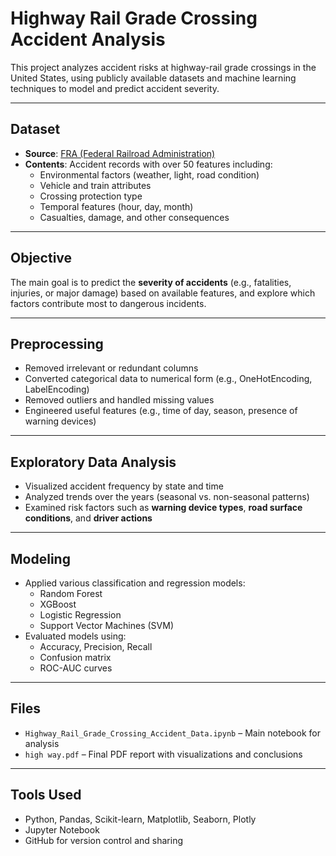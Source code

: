 # Highway Rail Grade Crossing Accident Analysis

This project analyzes accident risks at highway-rail grade crossings in the United States, using publicly available datasets and machine learning techniques to model and predict accident severity.

---

## Dataset

- **Source**: [FRA (Federal Railroad Administration)](https://railroads.dot.gov/)
- **Contents**: Accident records with over 50 features including:
  - Environmental factors (weather, light, road condition)
  - Vehicle and train attributes
  - Crossing protection type
  - Temporal features (hour, day, month)
  - Casualties, damage, and other consequences

---

## Objective

The main goal is to predict the **severity of accidents** (e.g., fatalities, injuries, or major damage) based on available features, and explore which factors contribute most to dangerous incidents.

---

## Preprocessing

- Removed irrelevant or redundant columns
- Converted categorical data to numerical form (e.g., OneHotEncoding, LabelEncoding)
- Removed outliers and handled missing values
- Engineered useful features (e.g., time of day, season, presence of warning devices)

---

## Exploratory Data Analysis

- Visualized accident frequency by state and time
- Analyzed trends over the years (seasonal vs. non-seasonal patterns)
- Examined risk factors such as **warning device types**, **road surface conditions**, and **driver actions**

---

## Modeling

- Applied various classification and regression models:
  - Random Forest
  - XGBoost
  - Logistic Regression
  - Support Vector Machines (SVM)
- Evaluated models using:
  - Accuracy, Precision, Recall
  - Confusion matrix
  - ROC-AUC curves

---

## Files

- `Highway_Rail_Grade_Crossing_Accident_Data.ipynb` – Main notebook for analysis
- `high way.pdf` – Final PDF report with visualizations and conclusions

---

## Tools Used

- Python, Pandas, Scikit-learn, Matplotlib, Seaborn, Plotly
- Jupyter Notebook
- GitHub for version control and sharing
